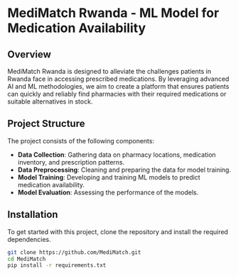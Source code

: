 # MediMatch Rwanda - ML Model for Medication Availability

## Overview

MediMatch Rwanda is designed to alleviate the challenges patients in Rwanda face in accessing prescribed medications. By leveraging advanced AI and ML methodologies, we aim to create a platform that ensures patients can quickly and reliably find pharmacies with their required medications or suitable alternatives in stock.

## Project Structure

The project consists of the following components:
- **Data Collection**: Gathering data on pharmacy locations, medication inventory, and prescription patterns.
- **Data Preprocessing**: Cleaning and preparing the data for model training.
- **Model Training**: Developing and training ML models to predict medication availability.
- **Model Evaluation**: Assessing the performance of the models.

## Installation

To get started with this project, clone the repository and install the required dependencies.

```bash
git clone https://github.com/MediMatch.git
cd MediMatch
pip install -r requirements.txt
